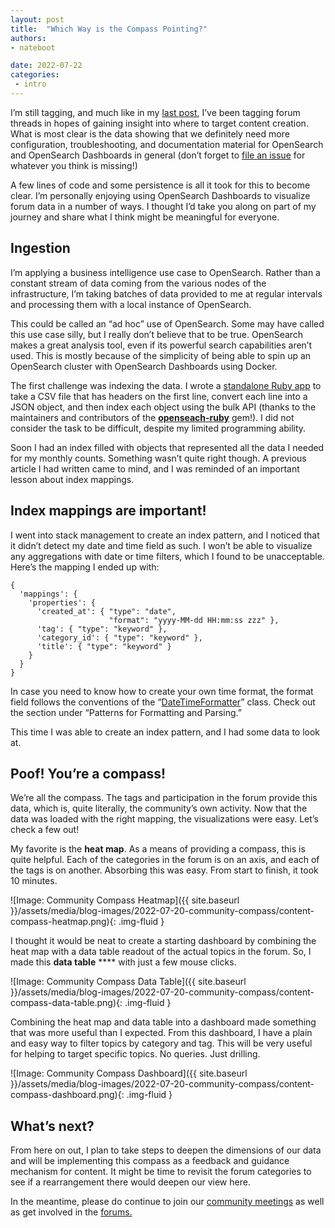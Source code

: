 ```yaml
---
layout: post
title:  "Which Way is the Compass Pointing?"
authors:
- nateboot

date: 2022-07-22
categories:
 - intro
---
```


I’m still tagging, and much like in my [last post](https://opensearch.org/blog/intro/2022/05/tag-youre-it/), I’ve been tagging forum threads in hopes of gaining insight into where to target content creation. What is most clear is the data showing that we definitely need more configuration, troubleshooting, and documentation material for OpenSearch and OpenSearch Dashboards in general (don’t forget to [file an issue](https://github.com/opensearch-project/documentation-website/issues/new/choose) for whatever you think is missing!)

A few lines of code and some persistence is all it took for this to become clear. I’m personally enjoying using OpenSearch Dashboards to visualize forum data in a number of ways. I thought I’d take you along on part of my journey and share what I think might be meaningful for everyone. 

## Ingestion

I’m applying a business intelligence use case to OpenSearch. Rather than a constant stream of data coming from the various nodes of the infrastructure, I’m taking batches of data provided to me at regular intervals and processing them with a local instance of OpenSearch. 

This could be called an “ad hoc” use of OpenSearch. Some may have called this use case silly, but I really don’t believe that to be true. OpenSearch makes a great analysis tool, even if its powerful search capabilities aren’t used. This is mostly because of the simplicity of being able to spin up an OpenSearch cluster with OpenSearch Dashboards using Docker. 

The first challenge was indexing the data. I wrote a [standalone Ruby app](https://github.com/nateynateynate/csv2opensearch) to take a CSV file that has headers on the first line, convert each line into a JSON object, and then index each object using the bulk API (thanks to the maintainers and contributors of the **[openseach-ruby](https://github.com/opensearch-project/opensearch-ruby)** gem!). I did not consider the task to be difficult, despite my limited programming ability. 

Soon I had an index filled with objects that represented all the data I needed for my monthly counts. Something wasn’t quite right though. A previous article I had written came to mind, and I was reminded of an important lesson about index mappings. 

## **Index mappings are important!**

I went into stack management to create an index pattern, and I noticed that it didn’t detect my date and time field as such. I won’t be able to visualize any aggregations with date or time filters, which I found to be unacceptable. Here’s the mapping I ended up with: 


```
{
  'mappings': {
    'properties': {
      'created_at': { "type": "date",
                      "format": "yyyy-MM-dd HH:mm:ss zzz" },
      'tag': { "type": "keyword" },
      'category_id': { "type": "keyword" },
      'title': { "type": "keyword" }
    }
  }
}
```


In case you need to know how to create your own time format, the format field follows the conventions of the “[DateTimeFormatter](https://docs.oracle.com/javase/8/docs/api/java/time/format/DateTimeFormatter.html)” class. Check out the section under “Patterns for Formatting and Parsing.”

This time I was able to create an index pattern, and I had some data to look at. 

## **Poof! You’re a compass!**

We’re all the compass. The tags and participation in the forum provide this data, which is, quite literally, the community’s own activity. Now that the data was loaded with the right mapping, the visualizations were easy. Let’s check a few out! 

My favorite is the **heat map**. As a means of providing a compass, this is quite helpful. Each of the categories in the forum is on an axis, and each of the tags is on another. Absorbing this was easy. From start to finish, it took 10 minutes. 

![Image: Community Compass Heatmap]({{ site.baseurl }}/assets/media/blog-images/2022-07-20-community-compass/content-compass-heatmap.png){: .img-fluid }


I thought it would be neat to create a starting dashboard by combining the heat map with a data table readout of the actual topics in the forum. So, I made this **data table** **** with just a few mouse clicks.


![Image: Community Compass Data Table]({{ site.baseurl }}/assets/media/blog-images/2022-07-20-community-compass/content-compass-data-table.png){: .img-fluid }

Combining the heat map and data table into a dashboard made something that was more useful than I expected. From this dashboard, I have a plain and easy way to filter topics by category and tag. This will be very useful for helping to target specific topics. No queries. Just drilling. 

![Image: Community Compass Dashboard]({{ site.baseurl }}/assets/media/blog-images/2022-07-20-community-compass/content-compass-dashboard.png){: .img-fluid }

## What’s next?

From here on out, I plan to take steps to deepen the dimensions of our data and will be implementing this compass as a feedback and guidance mechanism for content. It might be time to revisit the forum categories to see if a rearrangement there would deepen our view here.

In the meantime, please do continue to join our [community meetings](https://www.meetup.com/opensearch/) as well as get involved in the [forums.](https://forum.opensearch.org/)





